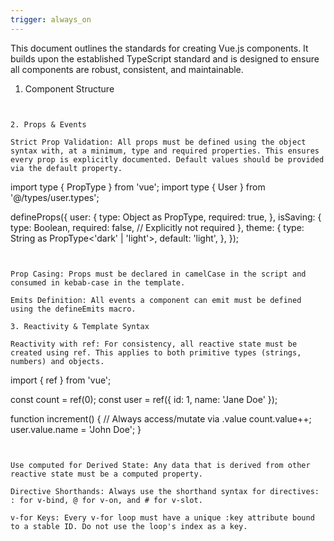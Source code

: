 ```yaml
---
trigger: always_on
---
```


This document outlines the standards for creating Vue.js components. It builds upon the established TypeScript standard and is designed to ensure all components are robust, consistent, and maintainable.

1. Component Structure

<script setup> is Mandatory: All new components must use the <script setup> syntax. This is the most efficient and straightforward approach for Vue 3.

Block Order: The blocks within a .vue file must be in the following order: <template>, then <script>, then <style>.

Scoped Styles: Component styles must be scoped using the <style scoped> attribute to prevent CSS conflicts.

```
<template>
  </template>

<script setup lang="ts">
  // TypeScript logic here
</script>

<style scoped>
  /* Component-specific CSS here */
</style>
```


2. Props & Events

Strict Prop Validation: All props must be defined using the object syntax with, at a minimum, type and required properties. This ensures every prop is explicitly documented. Default values should be provided via the default property.

```
import type { PropType } from 'vue';
import type { User } from '@/types/user.types';

defineProps({
  user: {
    type: Object as PropType<User>,
    required: true,
  },
  isSaving: {
    type: Boolean,
    required: false, // Explicitly not required
  },
  theme: {
    type: String as PropType<'dark' | 'light'>,
    default: 'light',
  },
});
```


Prop Casing: Props must be declared in camelCase in the script and consumed in kebab-case in the template.

Emits Definition: All events a component can emit must be defined using the defineEmits macro.

3. Reactivity & Template Syntax

Reactivity with ref: For consistency, all reactive state must be created using ref. This applies to both primitive types (strings, numbers) and objects.

```
import { ref } from 'vue';

const count = ref(0);
const user = ref({ id: 1, name: 'Jane Doe' });

function increment() {
  // Always access/mutate via .value
  count.value++;
  user.value.name = 'John Doe';
}
```


Use computed for Derived State: Any data that is derived from other reactive state must be a computed property.

Directive Shorthands: Always use the shorthand syntax for directives: : for v-bind, @ for v-on, and # for v-slot.

v-for Keys: Every v-for loop must have a unique :key attribute bound to a stable ID. Do not use the loop's index as a key.